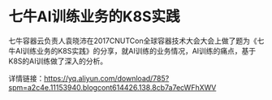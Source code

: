 # 七牛AI训练业务的K8S实践
七牛容器云负责人袁晓沛在2017CNUTCon全球容器技术大会大会上做了题为《七牛AI训练业务的K8S实践》的分享，就AI训练的业务情况，AI训练的痛点，基于K8S的AI训练做了深入的分析。

详情链接：https://yq.aliyun.com/download/785?spm=a2c4e.11153940.blogcont614426.138.8cb7a7ecWFhXWV
